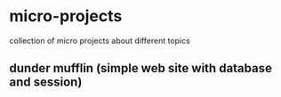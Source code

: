 # micro-projects
collection of micro projects about different topics

## dunder mufflin (simple web site with database and session)
